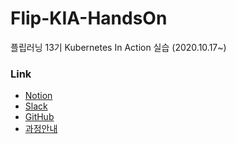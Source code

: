 # Flip-KIA-HandsOn
플립러닝 13기 Kubernetes In Action 실습 (2020.10.17~)

### Link
- [Notion](https://www.notion.so/Kubernetes-in-Action-7ce41894d2a64c7dbbd1a32eeabbae02)
- [Slack](https://app.slack.com/client/T7H5E5DFC/C01BSBFTU81/thread/C0175UEJ789-1601822941.023300)
- [GitHub](https://github.com/psyoblade/kubernetes-in-action)
- [과정안내](https://home.modulabs.co.kr/product/13th-kubernetes-in-action/)
